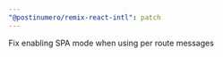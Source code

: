 ```yaml
---
"@postinumero/remix-react-intl": patch
---
```


Fix enabling SPA mode when using per route messages
